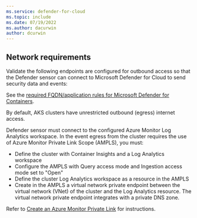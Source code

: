 ```yaml
---
ms.service: defender-for-cloud
ms.topic: include
ms.date: 07/19/2022
ms.author: dacurwin
author: dcurwin
---
```


## Network requirements

Validate the following endpoints are configured for outbound access so that the Defender sensor can connect to Microsoft Defender for Cloud to send security data and events:

See the [required FQDN/application rules for Microsoft Defender for Containers](/azure/aks/outbound-rules-control-egress#microsoft-defender-for-containers).

By default, AKS clusters have unrestricted outbound (egress) internet access.

Defender sensor must connect to the configured Azure Monitor Log Analytics workspace. In the event egress from the cluster requires the use of Azure Monitor Private Link Scope (AMPLS), you must:

-    Define the cluster with Container Insights and a Log Analytics workspace
-    Configure the AMPLS with Query access mode and Ingestion access mode set to "Open"
-    Define the cluster Log Analytics workspace as a resource in the AMPLS
-    Create in the AMPLS a virtual network private endpoint between the virtual network (VNet) of the cluster and the Log Analytics resource. The virtual network private endpoint integrates with a private DNS zone.

Refer to [Create an Azure Monitor Private Link](/azure/azure-monitor/logs/private-link-configure#create-an-azure-monitor-private-link-scope) for instructions.
